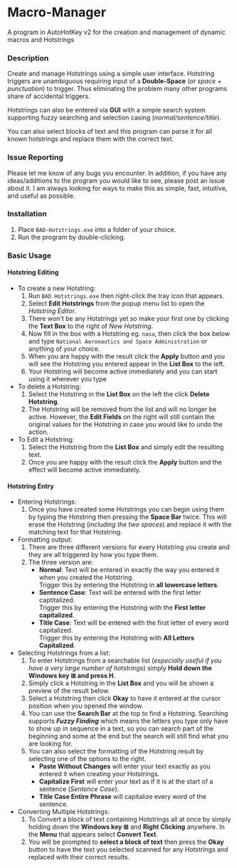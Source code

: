 # Macro-Manager
A program in AutoHotKey v2 for the creation and management of dynamic macros and Hotstrings

### Description
Create and manage Hotstrings using a simple user interface. Hotstring triggers are unambiguous requiring input of a **Double-Space** (*or space + punctuation*) to trigger. Thus eliminating the problem many other programs share of accidental triggers.

Hotstrings can also be entered via **GUI** with a simple search system supporting fuzzy searching and selection casing (*normal/sentence/title*).

You can also select blocks of text and this program can parse it for all known hotstrings and replace them with the correct text.

### Issue Reporting
Please let me know of any bugs you encounter. In addition, if you have any ideas/additions to the program you would like to see, please post an issue about it. I am always looking for ways to make this as simple, fast, intuitive, and useful as possible.

### Installation
1. Place `BAD-Hotstrings.exe` into a folder of your choice.
1. Run the program by double-clicking.

### Basic Usage
#### Hotstring Editing
- To create a new Hotstring:
    1. Run `BAD Hotstrings.exe` then right-click the tray icon that appears.
    1. Select **Edit Hotstrings** from the popup menu list to open the *Hotstring Editor*.
    1. There won't be any Hotstrings yet so make your first one by clicking the **Text Box** to the right of *New Hotstring*.
    1. Now fill in the box with a Hotstring eg. `nasa`, then click the box below and type `National Aeronautics and Space Administration` or anything of your choice.
    1. When you are happy with the result click the **Apply** button and you will see the Hotstring you entered appear in the **List Box** to the left.
    1. Your Hotstring will become active immediately and you can start using it wherever you type 
- To delete a Hotstring:
    1. Select the Hotstring in the **List Box** on the left the click **Delete Hotstring**.
    1. The Hotstring will be removed from the list and will no longer be active. However, the **Edit Fields** on the right will still contain the original values for the Hotstring in case you would like to undo the action.
- To Edit a Hotstring:
    1. Select the Hotstring from the **List Box** and simply edit the resulting text.
    1. Once you are happy with the result click the **Apply** button and the effect will become active immediately.
#### Hotstring Entry
- Entering Hotstrings:
    1. Once you have created some Hotstrings you can begin using them by typing the Hotstring then pressing the **Space Bar** twice. This will erase the Hotstring (*including the two spaces*) and replace it with the matching text for that Hotstring.
- Formatting output:
    1. There are three different versions for every Hotstring you create and they are all triggered by how you type them.
    1. The three version are:
        - **Normal**: Text will be entered in exactly the way you entered it when you created the Hotstring.  
        Trigger this by entering the Hotstring in **all lowercase letters**.
        - **Sentence Case**: Text will be entered with the first letter captitalized.  
        Trigger this by entering the Hotstring with the **First letter capitalized**.
        - **Title Case**: Text will be entered with the first letter of every word capitalized.  
        Trigger this by entering the Hotstring with **All Letters Capitalized**.
- Selecting Hotstrings from a list:
    1. To enter Hotstrings from a searchable list (*especially useful if you have a very large number of hotstrings*) simply **Hold down the Windows key &#8862; and press H**.
    1. Simply click a Hotstring in the **List Box** and you will be shown a preview of the result below.
    1. Select a Hotstring then click **Okay** to have it entered at the cursor position when you opened the window.
    1. You can use the **Search Bar** at the top to find a Hotstring. Searching supports ***Fuzzy Finding*** which means the letters you type only have to show up in sequence in a text, so you can search part of the beginning and some at the end but the search will still find what you are looking for.
    1. You can also select the formatting of the Hotstring result by selecting one of the options to the right.
        - **Paste Without Changes** will enter your text exactly as you entered it when creating your Hotstrings.
        - **Capitalize First** will enter your text as if it is at the start of a sentence (*Sentence Case*).
        - **Title Case Entire Phrase** will capitalize every word of the sentence.
- Converting Multiple Hotstrings:
    1. To Convert a block of text containing Hotstrings all at once by simply holding down the **Windows key &#8862;** and **Right Clicking** anywhere. In the **Menu** that appears select **Convert Text**.
    1. You will be prompted to **select a block of text** then press the **Okay** button to have the text you selected scanned for any Hotstrings and replaced with their correct results.